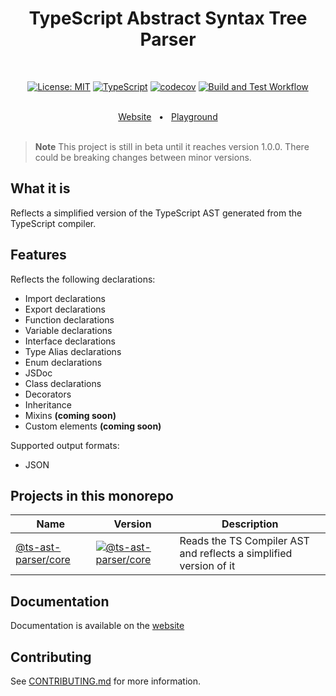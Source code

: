 <h1 style="text-align: center; border-bottom: none" align="center">
    <div>TypeScript Abstract Syntax Tree Parser</div>
</h1>

<br/>

<div style="text-align: center" align="center">

[![License: MIT](https://img.shields.io/badge/License-MIT-yellow.svg)](https://opensource.org/licenses/MIT)
[![TypeScript](https://img.shields.io/badge/%3C%2F%3E-TypeScript-%230074c1.svg)](https://www.typescriptlang.org/)
[![codecov](https://codecov.io/gh/jordimarimon/ts-ast-parser/branch/main/graph/badge.svg?token=DMIFUI10V9)](https://codecov.io/gh/jordimarimon/ts-ast-parser)
[![Build and Test Workflow](https://github.com/jordimarimon/ts-ast-parser/actions/workflows/build.yml/badge.svg)](https://github.com/jordimarimon/ts-ast-parser/blob/main/.github/workflows/build.yml)

</div>

<br/>

<div style="text-align: center;" align="center">
  <a href="https://jordimarimon.github.io/ts-ast-parser">Website</a>
  <span>&nbsp;&nbsp;•&nbsp;&nbsp;</span>
  <a href="https://jordimarimon.github.io/ts-ast-parser/playground/">Playground</a>
</div>

<br/>

> **Note**
> This project is still in beta until it reaches version 1.0.0. There could be breaking changes between minor versions.

## What it is

Reflects a simplified version of the TypeScript AST generated from the TypeScript compiler.

## Features

Reflects the following declarations:

-   Import declarations
-   Export declarations
-   Function declarations
-   Variable declarations
-   Interface declarations
-   Type Alias declarations
-   Enum declarations
-   JSDoc
-   Class declarations
-   Decorators
-   Inheritance
-   Mixins **(coming soon)**
-   Custom elements **(coming soon)**

Supported output formats:

-   JSON

## Projects in this monorepo

| Name                                   | Version                                                                                                                           | Description                                                       |
| -------------------------------------- | --------------------------------------------------------------------------------------------------------------------------------- | ----------------------------------------------------------------- |
| [@ts-ast-parser/core](./packages/core) | [![@ts-ast-parser/core](https://img.shields.io/npm/v/@ts-ast-parser/core.svg)](https://www.npmjs.com/package/@ts-ast-parser/core) | Reads the TS Compiler AST and reflects a simplified version of it |

## Documentation

Documentation is available on the [website](https://jordimarimon.github.io/ts-ast-parser)

## Contributing

See [CONTRIBUTING.md](CONTRIBUTING.md) for more information.
